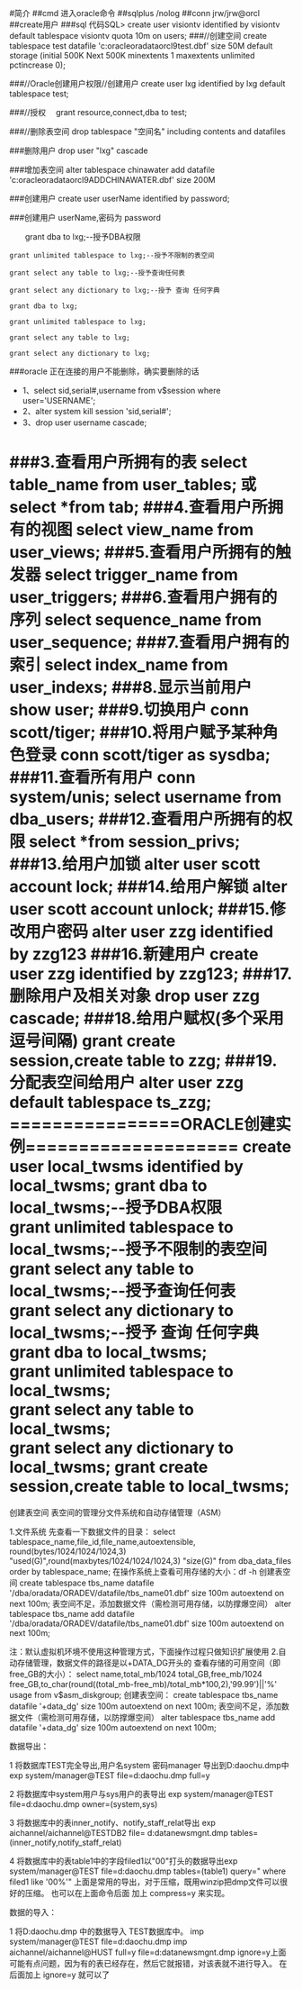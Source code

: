 #简介
##cmd 进入oracle命令
##sqlplus /nolog
##conn jrw/jrw@orcl
##create用户
###sql 代码SQL> create user visiontv identified by visiontv default tablespace visiontv quota 10m on users;
###//创建空间  create tablespace test  datafile 'c:oracleoradataorcl9test.dbf' size 50M  default storage (initial 500K   Next 500K  minextents 1  maxextents unlimited  pctincrease 0);

###//Oracle创建用户权限//创建用户  create user lxg identified by lxg default tablespace test;  

###//授权　  grant resource,connect,dba to test;

###//删除表空间   drop tablespace "空间名" including contents and datafiles
	
###删除用户 drop user "lxg" cascade

###增加表空间 alter tablespace chinawater add datafile 'c:oracleoradataorcl9ADDCHINAWATER.dbf' size 200M

###创建用户 create user userName identified by password;

###创建用户 userName,密码为 password


　　grant dba to lxg;--授予DBA权限  

	grant unlimited tablespace to lxg;--授予不限制的表空间  

	grant select any table to lxg;--授予查询任何表  

	grant select any dictionary to lxg;--授予 查询 任何字典

	grant dba to lxg;  

	grant unlimited tablespace to lxg;  

	grant select any table to lxg;  

	grant select any dictionary to lxg;


###oracle 正在连接的用户不能删除，确实要删除的话
- 1、select sid,serial#,username from v$session where user='USERNAME';
- 2、alter system kill session 'sid,serial#';
- 3、drop user username cascade;

###3.查看用户所拥有的表  select table_name from user_tables; 或  select *from tab;
###4.查看用户所拥有的视图 select view_name from user_views;
###5.查看用户所拥有的触发器  select trigger_name from user_triggers;
###6.查看用户拥有的序列  select sequence_name from user_sequence;
###7.查看用户拥有的索引  select index_name from user_indexs;
###8.显示当前用户 show user;
###9.切换用户  conn scott/tiger;
###10.将用户赋予某种角色登录  conn scott/tiger as sysdba;
###11.查看所有用户  conn system/unis;  select username from dba_users;
###12.查看用户所拥有的权限 select *from session_privs;
###13.给用户加锁  alter user scott account lock;
###14.给用户解锁  alter user scott account unlock;
###15.修改用户密码  alter user zzg identified by zzg123
###16.新建用户   create user zzg identified by zzg123;
###17.删除用户及相关对象  drop user zzg cascade;
###18.给用户赋权(多个采用逗号间隔)  grant create session,create table to zzg;
###19.分配表空间给用户  alter user zzg default tablespace ts_zzg;
 ================ORACLE创建实例====================
  create user local_twsms identified by local_twsms;
  grant dba to local_twsms;--授予DBA权限  
   grant unlimited tablespace to local_twsms;--授予不限制的表空间  
   grant select any table to local_twsms;--授予查询任何表  
   grant select any dictionary to local_twsms;--授予 查询 任何字典
  grant dba to local_twsms;  
   grant unlimited tablespace to local_twsms;  
   grant select any table to local_twsms;  
   grant select any dictionary to local_twsms;
   grant create session,create table to local_twsms;
 ==================================================





创建表空间 表空间的管理分文件系统和自动存储管理（ASM）

1.文件系统
先查看一下数据文件的目录：
select tablespace_name,file_id,file_name,autoextensible,
 round(bytes/1024/1024/1024,3) "used(G)",round(maxbytes/1024/1024/1024,3) "size(G)" 
 from dba_data_files order by tablespace_name;
在操作系统上查看可用存储的大小：df -h
创建表空间
create tablespace  tbs_name datafile '/dba/oradata/ORADEV/datafile/tbs_name01.dbf' size 100m autoextend on next 100m;
表空间不足，添加数据文件（需检测可用存储，以防撑爆空间）
alter tablespace  tbs_name add datafile '/dba/oradata/ORADEV/datafile/tbs_name01.dbf' size 100m autoextend on next 100m;

注：默认虚拟机环境不使用这种管理方式，下面操作过程只做知识扩展使用
2.自动存储管理，数据文件的路径是以+DATA_DG开头的
查看存储的可用空间（即free_GB的大小）：
select name,total_mb/1024 total_GB,free_mb/1024 free_GB,to_char(round((total_mb-free_mb)/total_mb*100,2),'99.99')||'%' usage from v$asm_diskgroup;
创建表空间：
create tablespace tbs_name datafile '+data_dg' size 100m autoextend on next 100m;
表空间不足，添加数据文件（需检测可用存储，以防撑爆空间）
alter tablespace tbs_name add datafile '+data_dg' size 100m autoextend on next 100m; 

数据导出：

1 将数据库TEST完全导出,用户名system 密码manager 导出到D:daochu.dmp中  exp system/manager@TEST file=d:daochu.dmp full=y

2 将数据库中system用户与sys用户的表导出    exp system/manager@TEST file=d:daochu.dmp owner=(system,sys)

3 将数据库中的表inner_notify、notify_staff_relat导出     exp aichannel/aichannel@TESTDB2 file= d:datanewsmgnt.dmp tables=(inner_notify,notify_staff_relat)

4 将数据库中的表table1中的字段filed1以"00"打头的数据导出exp system/manager@TEST file=d:daochu.dmp tables=(table1) query=" where filed1 like '00%'"  上面是常用的导出，对于压缩，既用winzip把dmp文件可以很好的压缩。 也可以在上面命令后面 加上 compress=y 来实现。

数据的导入：

1 将D:daochu.dmp 中的数据导入 TEST数据库中。 imp system/manager@TEST file=d:daochu.dmp   imp aichannel/aichannel@HUST full=y file=d:datanewsmgnt.dmp ignore=y上面可能有点问题，因为有的表已经存在，然后它就报错，对该表就不进行导入。 在后面加上 ignore=y 就可以了